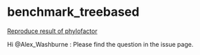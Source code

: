 # benchmark_treebased

[Reproduce result of phylofactor](https://htmlpreview.github.io/?https://github.com/fionarhuang/benchmark_treebased/blob/master/docs/phylofactor.html)


Hi @Alex_Washburne : Please find the question in the issue page.
